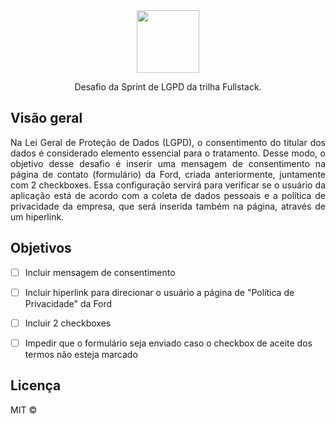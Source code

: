 <div align="center">
  <img src="https://user-images.githubusercontent.com/87024844/174501303-39220671-2f68-408b-9c1d-c3521896cac4.png" width="100">
  
  <p>Desafio da Sprint de LGPD da trilha Fullstack.</P>
</div>

<h2>Visão geral</h2>
<p align="justify">Na Lei Geral de Proteção de Dados (LGPD), o consentimento do titular dos dados é considerado elemento essencial para o tratamento. Desse modo, o objetivo desse desafio é inserir uma mensagem de consentimento na página de contato (formulário) da Ford, criada anteriormente, juntamente com 2 checkboxes. Essa configuração servirá para verificar se o usuário da aplicação está de acordo com a coleta de dados pessoais e a política de privacidade da empresa, que será inserida também na página, através de um hiperlink.

<h2>Objetivos</h2> 

  - [ ] Incluir mensagem de consentimento
  - [ ] Incluir hiperlink para direcionar o usuário a página de "Política de Privacidade" da Ford 
  - [ ] Incluir 2 checkboxes 
  - [ ] Impedir que o formulário seja enviado caso o checkbox de aceite dos termos não esteja marcado  
  

<h2>Licença</h2> 

MIT © 
